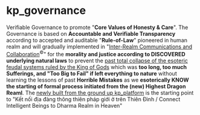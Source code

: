 # kp_governance

Verifiable Governance to promote "<b>Core Values of Honesty &amp; Care</b>". The Governance is based on <b>Accountable and Verifiable Transparency</b> according to accepted and auditable "<b>Rule-of-Law</b>" pioneered in human realm and will gradually implemented in "<a href="https://www.youtube.com/watch?v=P76R8BQ4aL8" target="_blank">Inter-Realm Communications and Collaboration</a><sup>&copy;</sup>" for the <b>morality and justice according to DISCOVERED underlying natural laws</b> to prevent the <a href="https://www.youtube.com/watch?v=G_dwxHR45B8" target="_blank">past total collapse of the esoteric feudal systems ruled by the King of Gods</a> which was <b>too long, too much Sufferings, and "Too Big to Fail" if left everything to nature</b> without learning the lessons of past <b>Horrible Mistakes</b> as we <b>esoterically KNOW the starting of formal process initiated from the (new) Highest Dragon Reaml</b>. The <a href="https://github.com/khaiphong/kp_platform/" target="_blank">newly built from the ground up kp_platform</a> is the starting point to "Kết nối địa đàng thông thiên pháp giới ở trên Thiên Đình / Connect Intelligent Beings to Dharma Realm in Heaven"
